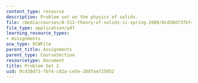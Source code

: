 ```yaml
---
content_type: resource
description: Problem set on the physics of solids.
file: /media/courses/8-512-theory-of-solids-ii-spring-2009/0cd38d73fbf4c82ace5e28d7ae725052_MIT8_512s09_pset02.pdf
file_type: application/pdf
learning_resource_types:
- Assignments
ocw_type: OCWFile
parent_title: Assignments
parent_type: CourseSection
resourcetype: Document
title: Problem Set 2
uid: 0cd38d73-fbf4-c82a-ce5e-28d7ae725052
---
```

